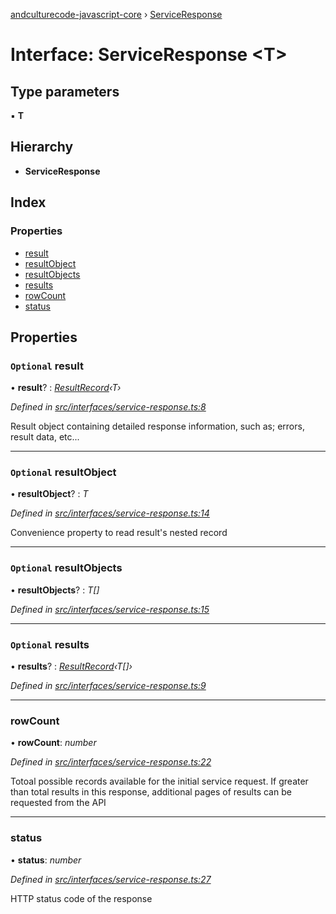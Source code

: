 [andculturecode-javascript-core](../README.md) › [ServiceResponse](serviceresponse.md)

# Interface: ServiceResponse <**T**>

## Type parameters

▪ **T**

## Hierarchy

* **ServiceResponse**

## Index

### Properties

* [result](serviceresponse.md#optional-result)
* [resultObject](serviceresponse.md#optional-resultobject)
* [resultObjects](serviceresponse.md#optional-resultobjects)
* [results](serviceresponse.md#optional-results)
* [rowCount](serviceresponse.md#rowcount)
* [status](serviceresponse.md#status)

## Properties

### `Optional` result

• **result**? : *[ResultRecord](../classes/resultrecord.md)‹T›*

*Defined in [src/interfaces/service-response.ts:8](https://github.com/AndcultureCode/AndcultureCode.JavaScript.Core/blob/6cfbb93/src/interfaces/service-response.ts#L8)*

Result object containing detailed response information,
such as; errors, result data, etc...

___

### `Optional` resultObject

• **resultObject**? : *T*

*Defined in [src/interfaces/service-response.ts:14](https://github.com/AndcultureCode/AndcultureCode.JavaScript.Core/blob/6cfbb93/src/interfaces/service-response.ts#L14)*

Convenience property to read result's nested record

___

### `Optional` resultObjects

• **resultObjects**? : *T[]*

*Defined in [src/interfaces/service-response.ts:15](https://github.com/AndcultureCode/AndcultureCode.JavaScript.Core/blob/6cfbb93/src/interfaces/service-response.ts#L15)*

___

### `Optional` results

• **results**? : *[ResultRecord](../classes/resultrecord.md)‹T[]›*

*Defined in [src/interfaces/service-response.ts:9](https://github.com/AndcultureCode/AndcultureCode.JavaScript.Core/blob/6cfbb93/src/interfaces/service-response.ts#L9)*

___

###  rowCount

• **rowCount**: *number*

*Defined in [src/interfaces/service-response.ts:22](https://github.com/AndcultureCode/AndcultureCode.JavaScript.Core/blob/6cfbb93/src/interfaces/service-response.ts#L22)*

Totoal possible records available for the initial service request. If greater
than total results in this response, additional pages of results can be
requested from the API

___

###  status

• **status**: *number*

*Defined in [src/interfaces/service-response.ts:27](https://github.com/AndcultureCode/AndcultureCode.JavaScript.Core/blob/6cfbb93/src/interfaces/service-response.ts#L27)*

HTTP status code of the response
